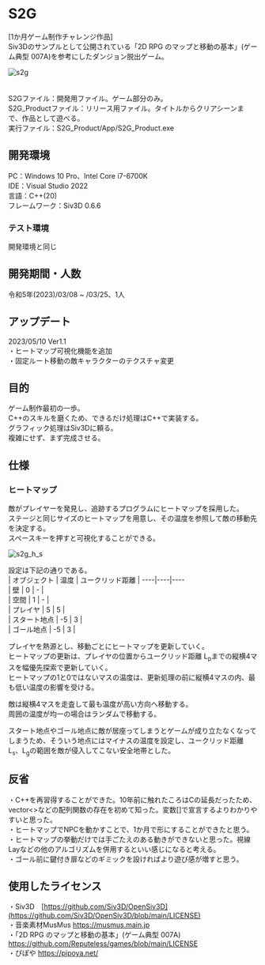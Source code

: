 # S2G
[1か月ゲーム制作チャレンジ作品]  
Siv3Dのサンプルとして公開されている「2D RPG のマップと移動の基本」(ゲーム典型 007A)を参考にしたダンジョン脱出ゲーム。  

![s2g](https://github.com/Surimi-FUM/S2G/assets/116449282/63f2414e-faf1-4139-8162-9d1e757783ac)  
　

S2Gファイル：開発用ファイル。ゲーム部分のみ。  
S2G_Productファイル：リリース用ファイル。タイトルからクリアシーンまで、作品として遊べる。  
実行ファイル：S2G_Product/App/S2G_Product.exe  

## 開発環境
PC：Windows 10 Pro、Intel Core i7-6700K  
IDE：Visual Studio 2022  
言語：C++(20)  
フレームワーク：Siv3D 0.6.6  
### テスト環境
開発環境と同じ

## 開発期間・人数
令和5年(2023)/03/08 ~ /03/25、1人  

## アップデート  
2023/05/10  Ver1.1  
・ヒートマップ可視化機能を追加  
・固定ルート移動の敵キャラクターのテクスチャ変更  

## 目的
ゲーム制作最初の一歩。  
C++のスキルを磨くため、できるだけ処理はC++で実装する。  
グラフィック処理はSiv3Dに頼る。  
複雑にせず、まず完成させる。  

## 仕様
### ヒートマップ
敵がプレイヤーを発見し、追跡するプログラムにヒートマップを採用した。  
ステージと同じサイズのヒートマップを用意し、その温度を参照して敵の移動先を決定する。  
スペースキーを押すと可視化することができる。  

![s2g_h_s](https://github.com/Surimi-FUM/S2G/assets/116449282/63734b60-28c2-4372-8a59-6c7d5d2a36e5)  

設定は下記の通りである。  
| オブジェクト | 温度 | ユークリッド距離 | 
----|----|----  
| 壁 | 0 | - |  
| 空間 | 1 | - |  
| プレイヤ | 5 | 5 |  
| スタート地点 | -5 | 3 |  
| ゴール地点 | -5 | 3 |  

プレイヤを熱源とし、移動ごとにヒートマップを更新していく。  
ヒートマップの更新は、プレイヤの位置からユークリッド距離 L<sub>p</sub>までの縦横4マスを幅優先探索で更新していく。  
ヒートマップの1と0ではないマスの温度は、更新処理の前に縦横4マスの内、最も低い温度の影響を受ける。  

敵は縦横4マスを走査して最も温度が高い方向へ移動する。  
周囲の温度が均一の場合はランダムで移動する。  

スタート地点やゴール地点に敵が居座ってしまうとゲームが成り立たなくなってしまうため、そういう地点にはマイナスの温度を設定し、ユークリッド距離 L<sub>s</sub>、L<sub>g</sub>の範囲を敵が侵入してこない安全地帯とした。 

## 反省  
・C++を再習得することができた。10年前に触れたころはCの延長だったため、vector<>などの配列関数の存在を初めて知った。変数[]で宣言するよりわかりやすいと思った。  
・ヒートマップでNPCを動かすことで、1か月で形にすることができたと思う。  
・ヒートマップの挙動だけでは手ごたえのある動きができないと思った。視線Layなどの他のアルゴリズムを併用するといい感じになると考える。  
・ゴール前に鍵付き扉などのギミックを設ければより遊び感が増すと思う。  

## 使用したライセンス
・Siv3D　[https://github.com/Siv3D/OpenSiv3D](https://github.com/Siv3D/OpenSiv3D/blob/main/LICENSE)  
・音楽素材MusMus https://musmus.main.jp  
・「2D RPG のマップと移動の基本」(ゲーム典型 007A)　https://github.com/Reputeless/games/blob/main/LICENSE  
・ぴぽや https://pipoya.net/  
